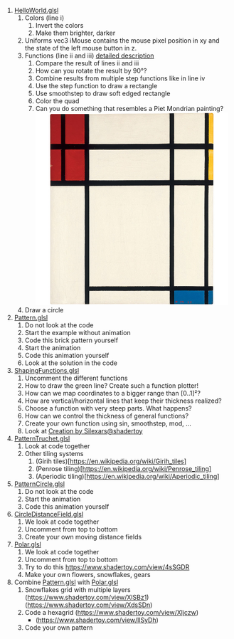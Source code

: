 1. [HelloWorld.glsl](HelloWorld.glsl)
	1. Colors (line i)
		1. Invert the colors
		1. Make them brighter, darker
	1. Uniforms
		vec3 iMouse contains the mouse pixel position in xy and the state of the left mouse button in z.
	1. Functions (line ii and iii) [detailed description](https://thebookofshaders.com/07/)
		1. Compare the result of lines ii and iii
		1. How can you rotate the result by 90°?
		1. Combine results from multiple step functions like in line iv
		1. Use the step function to draw a rectangle
		1. Use smoothstep to draw soft edged rectangle
		1. Color the quad
		1. Can you do something that resembles a Piet Mondrian painting? ![Mondrian painting](mondrian.jpg "Mondrian painting")
	1. Draw a circle
1. [Pattern.glsl](Pattern.glsl)
	1. Do not look at the code
	1. Start the example without animation
	1. Code this brick pattern yourself
	1. Start the animation
	1. Code this animation yourself
	1. Look at the solution in the code
1. [ShapingFunctions.glsl](ShapingFunctions.glsl)
	1. Uncomment the different functions
	1. How to draw the green line? Create such a function plotter!
	1. How can we map coordinates to a bigger range than [0..1]²?
	1. How are vertical/horizontal lines that keep their thickness realized?
	1. Choose a function with very steep parts. What happens?
	1. How can we control the thickness of general functions?
	1. Create your own function using sin, smoothstep, mod, ...
	1. Look at [Creation by Silexars@shadertoy](https://www.shadertoy.com/view/XsXXDn)
1. [PatternTruchet.glsl](PatternTruchet.glsl)
	1. Look at code together
	1. Other tiling systems 
		1. (Girih tiles)[https://en.wikipedia.org/wiki/Girih_tiles]
		1. (Penrose tiling)[https://en.wikipedia.org/wiki/Penrose_tiling]
		1. (Aperiodic tiling)[https://en.wikipedia.org/wiki/Aperiodic_tiling]
1. [PatternCircle.glsl](PatternCircle.glsl)
	1. Do not look at the code
	1. Start the animation
	1. Code this animation yourself
1. [CircleDistanceField.glsl](CircleDistanceField.glsl)
	1. We look at code together
	1. Uncomment from top to bottom
	1. Create your own moving distance fields
1. [Polar.glsl](Polar.glsl)
	1. We look at code together
	1. Uncomment from top to bottom
	1. Try to do this https://www.shadertoy.com/view/4sSGDR
	1. Make your own flowers, snowflakes, gears
1. Combine [Pattern.glsl](Pattern.glsl) with [Polar.glsl](Polar.glsl)
	1. Snowflakes grid with multiple layers (https://www.shadertoy.com/view/XlSBz1) (https://www.shadertoy.com/view/XdsSDn)
	1. Code a hexagrid (https://www.shadertoy.com/view/Xljczw)
		+ (https://www.shadertoy.com/view/llSyDh)
	1. Code your own pattern